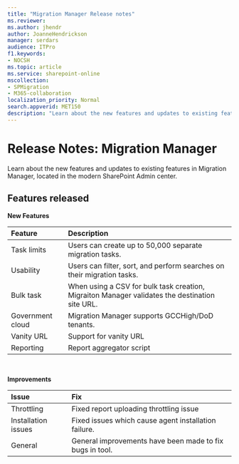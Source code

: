 ```yaml
---
title: "Migration Manager Release notes"
ms.reviewer: 
ms.author: jhendr
author: JoanneHendrickson
manager: serdars
audience: ITPro
f1.keywords:
- NOCSH
ms.topic: article
ms.service: sharepoint-online
mscollection: 
- SPMigration
- M365-collaboration
localization_priority: Normal
search.appverid: MET150
description: "Learn about the new features and updates to existing features in Migration Manager in these release notes."
---
```


# Release Notes:  Migration Manager

Learn about the new features and updates to existing features in Migration Manager, located in the modern SharePoint Admin center.
  


## Features released

**New Features**

|Feature| Description|
|:-----|:-----|
|Task limits|Users can create up to 50,000 separate migration tasks. |
|Usability|Users can filter, sort, and perform searches on their migration tasks.|
|Bulk task|When using a CSV for bulk task creation, Migraiton Manager validates the destination site URL.|
|Government cloud| Migration Manager supports GCCHigh/DoD tenants.|
|Vanity URL|Support for vanity URL|
|Reporting|Report aggregator script|

</br>

**Improvements**

|Issue|Fix|
|:-----|:-----|
|Throttling|Fixed report uploading throttling issue|
|Installation issues|Fixed issues which cause agent installation failure.|
|General|General improvements have been made to fix bugs in tool.|

